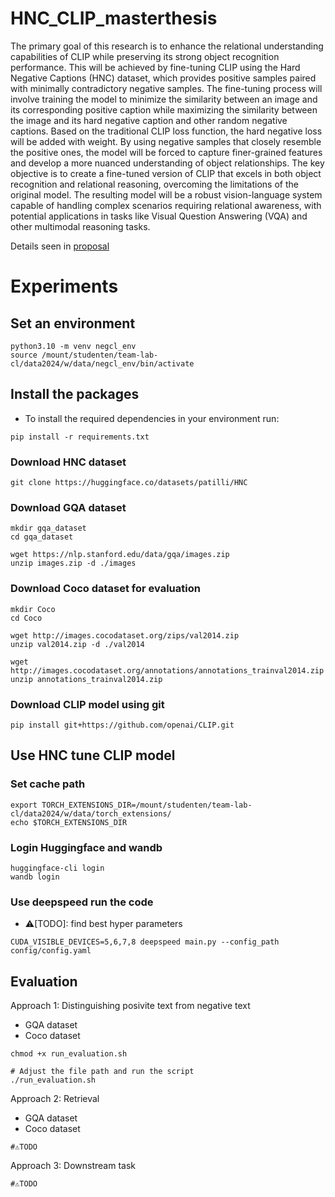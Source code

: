 # HNC_CLIP_masterthesis
The primary goal of this research is to enhance the relational understanding capabilities of CLIP while preserving its strong object recognition performance. This will be achieved by fine-tuning CLIP using the Hard Negative Captions (HNC) dataset, which provides positive samples paired with minimally contradictory negative samples. The fine-tuning process will involve training the model to minimize the similarity between an image and its corresponding positive caption while maximizing the similarity between the image and its hard negative caption and other random negative captions. Based on the traditional CLIP loss function, the hard negative loss will be added with weight. By using negative samples that closely resemble the positive ones, the model will be forced to capture finer-grained features and develop a more nuanced understanding of object relationships. The key objective is to create a fine-tuned version of CLIP that excels in both object recognition and relational reasoning, overcoming the limitations of the original model. The resulting model will be a robust vision-language system capable of handling complex scenarios requiring relational awareness, with potential applications in tasks like Visual Question Answering (VQA) and other multimodal reasoning tasks. 

Details seen in [proposal](Proposal.pdf)

# Experiments

## Set an environment
```
python3.10 -m venv negcl_env
source /mount/studenten/team-lab-cl/data2024/w/data/negcl_env/bin/activate
```

## Install the packages
- To install the required dependencies in your environment run: 
```
pip install -r requirements.txt
```

### Download HNC dataset
```
git clone https://huggingface.co/datasets/patilli/HNC
```

### Download GQA dataset
```
mkdir gqa_dataset
cd gqa_dataset

wget https://nlp.stanford.edu/data/gqa/images.zip
unzip images.zip -d ./images
```

### Download Coco dataset for evaluation
```
mkdir Coco
cd Coco

wget http://images.cocodataset.org/zips/val2014.zip
unzip val2014.zip -d ./val2014

wget http://images.cocodataset.org/annotations/annotations_trainval2014.zip
unzip annotations_trainval2014.zip
```

### Download CLIP model using git
```
pip install git+https://github.com/openai/CLIP.git
```

## Use HNC tune CLIP model
### Set cache path
```
export TORCH_EXTENSIONS_DIR=/mount/studenten/team-lab-cl/data2024/w/data/torch_extensions/
echo $TORCH_EXTENSIONS_DIR

```
### Login Huggingface and wandb
```
huggingface-cli login
wandb login 
```

### Use deepspeed run the code

- ⚠️[TODO]: find best hyper parameters
```
CUDA_VISIBLE_DEVICES=5,6,7,8 deepspeed main.py --config_path config/config.yaml
```

## Evaluation
Approach 1: Distinguishing posivite text from negative text
- GQA dataset
- Coco dataset

```
chmod +x run_evaluation.sh

# Adjust the file path and run the script
./run_evaluation.sh
```

Approach 2: Retrieval 
- GQA dataset
- Coco dataset
```
#⚠️TODO
```

Approach 3: Downstream task
```
#⚠️TODO
```
